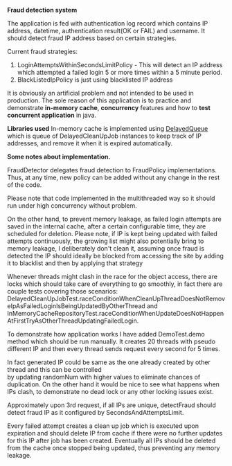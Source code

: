 **Fraud detection system**

The application is fed with authentication log record which contains IP address, datetime, authentication result(OK or FAIL) and username.
It should detect fraud IP address based on certain strategies.

Current fraud strategies:
1) LoginAttemptsWithinSecondsLimitPolicy - This will detect an IP address which attempted a failed login 5 or more times within a 5 minute period.
2) BlackListedIpPolicy is just using blacklisted IP address

It is obviously an artificial problem and not intended to be used in production.
The sole reason of this application is to practice and demonstrate **in-memory cache**, **concurrency** features and how to **test concurrent application** in java.

**Libraries used**
In-memory cache is implemented using [DelayedQueue](https://docs.oracle.com/javase/7/docs/api/java/util/concurrent/DelayQueue.html)
which is queue of DelayedCleanUpJob instances to keep track of IP addresses, and remove it when it is expired automatically.
 

**Some notes about implementation.**

FraudDetector delegates fraud detection to
FraudPolicy implementations. Thus, at any time, new policy can be added without 
any change in the rest of the code.

Please note that code implemented in the multithreaded way so it should run 
under high concurrency without problem.

On the other hand, to prevent memory leakage, as failed login attempts are saved in the internal cache,
after a certain configurable time, they are scheduled for deletion.
Please note, if IP is kept being updated with failed attempts continuously, the growing list might also potentially 
bring to memory leakage, I deliberately don't clean it, assuming once fraud is detected
the IP should ideally be blocked from accessing the site by adding it to blacklist and then by applying that strategy

Whenever threads might clash in the race for the object access, there are locks which should take care of everything
to go smoothly, in fact there are couple tests covering those scenarios:
DelayedCleanUpJobTest.raceConditionWhenCleanUpThreadDoesNotRemoveIpAsFailedLoginIsBeingUpdatedByOtherThread
and
InMemoryCacheRepositoryTest.raceConditionWhenUpdateDoesNotHappenAtFirstTryAsOtherThreadUpdatingFailedLogin.

To demonstrate how application works I have added DemoTest.demo method which should be run manually.
It creates 20 threads with pseudo different IP and then every thread sends request every second for 5 times.
     
In fact generated IP could be same as the one already created by other thread and this can be controlled  
by updating randomNum with higher values to eliminate chances of duplication. On the other hand it would be nice to see what
happens when IPs clash, to demonstrate no dead lock or any other locking issues exist.
     
Approximately upon 3rd request, if all IPs are unique, detectFraud should detect fraud IP as it configured by SecondsAndAttemptsLimit.
     
Every failed attempt creates a clean up job which is executed upon expiration and should delete IP from cache
if there were no further updates for this IP after job has been created.
Eventually all IPs should be deleted from the cache once stopped being updated, thus preventing any memory leakage.
